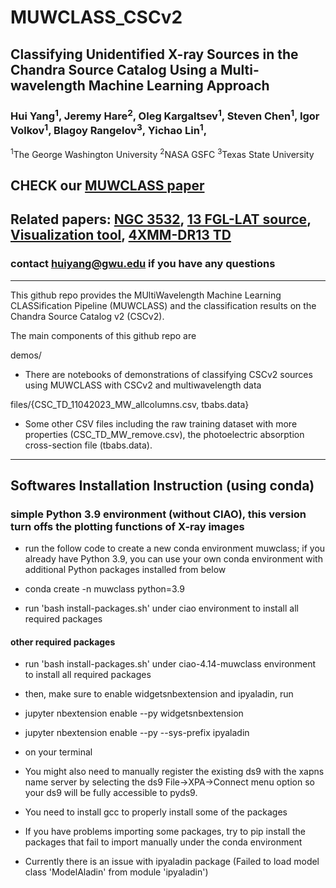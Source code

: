 # MUWCLASS_CSCv2
 
## Classifying Unidentified X-ray Sources in the Chandra Source Catalog Using a Multi-wavelength Machine Learning Approach

### Hui Yang<sup>1</sup>, Jeremy Hare<sup>2</sup>, Oleg Kargaltsev<sup>1</sup>, Steven Chen<sup>1</sup>, Igor Volkov<sup>1</sup>,  Blagoy Rangelov<sup>3</sup>, Yichao Lin<sup>1</sup>,
<sup>1</sup>The George Washington University <sup>2</sup>NASA GSFC <sup>3</sup>Texas State University

## CHECK our [MUWCLASS paper](https://ui.adsabs.harvard.edu/abs/2022ApJ...941..104Y/abstract)
## Related papers: [NGC 3532](https://ui.adsabs.harvard.edu/abs/2023ApJ...948...59C/abstract), [13 FGL-LAT source](https://ui.adsabs.harvard.edu/abs/2024ApJ...961...26R/abstract), [Visualization tool](https://ui.adsabs.harvard.edu/abs/2021RNAAS...5..102Y/abstract), [4XMM-DR13 TD](https://ui.adsabs.harvard.edu/abs/2024arXiv240215684L/abstract)

### contact huiyang@gwu.edu if you have any questions

--- 

This github repo provides the MUltiWavelength Machine Learning CLASSification Pipeline (MUWCLASS) and the classification results on the Chandra Source Catalog v2 (CSCv2).

The main components of this github repo are

demos/
- There are notebooks of demonstrations of classifying CSCv2 sources using MUWCLASS with CSCv2 and multiwavelength data

files/{CSC_TD_11042023_MW_allcolumns.csv, tbabs.data}
- Some other CSV files including the raw training dataset with more properties (CSC_TD_MW_remove.csv), the photoelectric absorption cross-section file (tbabs.data).

--- 

## Softwares Installation Instruction (using conda)

### simple Python 3.9 environment (without CIAO), this version turn offs the plotting functions of X-ray images

* run the follow code to create a new conda environment muwclass; if you already have Python 3.9, you can use your own conda environment with additional Python packages installed from below

* conda create -n muwclass python=3.9

* run 'bash install-packages.sh' under ciao environment to install all required packages 

#### other required packages 

* run 'bash install-packages.sh' under ciao-4.14-muwclass environment to install all required packages 

* then, make sure to enable widgetsnbextension and ipyaladin, run 
* jupyter nbextension enable --py widgetsnbextension
* jupyter nbextension enable --py --sys-prefix ipyaladin
- on your terminal 

* You might also need to manually register the existing ds9 with the xapns name server by selecting the ds9 File->XPA->Connect menu option so your ds9 will be fully accessible to pyds9.

* You need to install gcc to properly install some of the packages

* If you have problems importing some packages, try to pip install the packages that fail to import manually under the conda environment

* Currently there is an issue with ipyaladin package (Failed to load model class 'ModelAladin' from module 'ipyaladin')
 




